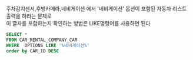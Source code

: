 주차감지센서,후방카메라,네비게이션 에서 '네비게이션' 옵션이 포함된 자동차 리스트 출력을 하라는 문제로 <br>
이 글자를 포함하는지 확인하는 방법은 LIKE명령어를 사용하면 된다 

```sql
SELECT *
FROM CAR_RENTAL_COMPANY_CAR 
WHERE  OPTIONS LIKE '%네비게이션%'
order by CAR_ID DESC
```
